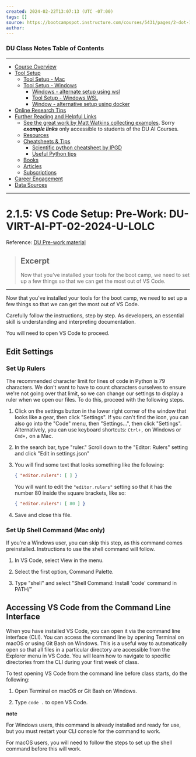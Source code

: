 ```yaml
---
created: 2024-02-22T13:07:13 (UTC -07:00)
tags: []
source: https://bootcampspot.instructure.com/courses/5431/pages/2-dot-1-5-vs-code-setup?module_item_id=1123550
author: 
---
```


### DU Class Notes Table of Contents

----------------------------------------------

-   [Course Overview](README.md)
-   [Tool Setup](1_DU_tool_setup.md)
    -   [Tool Setup - Mac](1.1_DU_tool_setup_mac.md)
    -   [Tool Setup - Windows](1.2_DU_tool_setup_windows.md)
        -   [Windows - alternate setup using wsl](1.2.1_DU_windows_alternate_install_using_wsl.md)
        -   [Tool Setup - Windows WSL](1.2.2_DU_tool_setup_wsl.md)
        -   [Window - alternative setup using docker](1.2.3_DU_tool_setup_docker.md)
-   [Online Research Tips](2_online_research_tips.md)
-   [Further Reading and Helpful Links](3_further_reading_and_helpful_links.md)
    -   [See the great work by Matt Watkins collecting examples](https://github.com/MWatkins87/Class_Glossery.git).  Sorry ***example links*** only accessible to students of the DU AI Courses.
    -   [Resources](3.0_resources.md)
    -   [Cheatsheets & Tips](3.1_cheatsheets_and_tips.md)
        -   [Scientific python cheatsheet by IPGD](3.1.1_scientific_python_cheat_sheet_by_IPGP.md)
        -   [Useful Python tips](3.1.2_useful_python.md)
    -   [Books](3.2_books.md)
    -   [Articles](3.3_articles.md)
    -   [Subscriptions](3.4_subscriptions)
-   [Career Engagement](4_career_engagement.md)
-   [Data Sources](data_sources.md)

----------------------------------------------


# 2.1.5: VS Code Setup: Pre-Work: DU-VIRT-AI-PT-02-2024-U-LOLC

Reference:  [DU Pre-work material](https://bootcampspot.instructure.com/courses/5431/pages/2-dot-1-5-vs-code-setup)


> ## Excerpt
> Now that you've installed your tools for the boot camp, we need to set up a few things so that we can get the most out of VS Code.

---
Now that you've installed your tools for the boot camp, we need to set up a few things so that we can get the most out of VS Code.

Carefully follow the instructions, step by step. As developers, an essential skill is understanding and interpreting documentation.

You will need to open VS Code to proceed.

## Edit Settings

### Set Up Rulers

The recommended character limit for lines of code in Python is 79 characters. We don't want to have to count characters ourselves to ensure we're not going over that limit, so we can change our settings to display a ruler when we open our files. To do this, proceed with the following steps.

1.  Click on the settings button in the lower right corner of the window that looks like a gear, then click "Settings". If you can't find the icon, you can also go into the "Code" menu, then "Settings...", then click "Settings". Alternatively, you can use keyboard shortcuts: `Ctrl+,` on Windows or `Cmd+,` on a Mac.
    
2.  In the search bar, type "ruler." Scroll down to the "Editor: Rulers" setting and click "Edit in settings.json"
    
3.  You will find some text that looks something like the following:
    
    ```json
    { "editor.rulers": [ ] }
    ```
    
    You will want to edit the `"editor.rulers"` setting so that it has the number 80 inside the square brackets, like so:
    
    ```json
    { "editor.rulers": [ 80 ] }
    ```
    
4.  Save and close this file.
    

### Set Up Shell Command (Mac only)

If you're a Windows user, you can skip this step, as this command comes preinstalled. Instructions to use the shell command will follow.

1.  In VS Code, select View in the menu.
    
2.  Select the first option, Command Palette.
    
3.  Type "shell" and select "Shell Command: Install 'code' command in PATH/”
    

## Accessing VS Code from the Command Line Interface

When you have installed VS Code, you can open it via the command line interface (CLI). You can access the command line by opening Terminal on macOS or using Git Bash on Windows. This is a useful way to automatically open so that all files in a particular directory are accessible from the Explorer menu in VS Code. You will learn how to navigate to specific directories from the CLI during your first week of class.

To test opening VS Code from the command line before class starts, do the following:

1.  Open Terminal on macOS or Git Bash on Windows.
    
2.  Type `code .` to open VS Code.
    

**note**

For Windows users, this command is already installed and ready for use, but you must restart your CLI console for the command to work.

For macOS users, you will need to follow the steps to set up the shell command before this will work.
